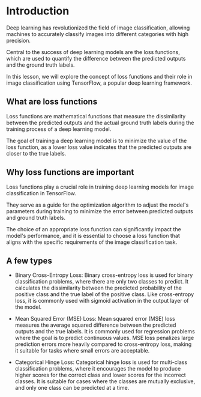 # Introduction

Deep learning has revolutionized the field of image classification, allowing machines to accurately classify images into different categories with high precision. 

Central to the success of deep learning models are the loss functions, which are used to quantify the difference between the predicted outputs and the ground truth labels. 

In this lesson, we will explore the concept of loss functions and their role in image classification using TensorFlow, a popular deep learning framework.

## What are loss functions

Loss functions are mathematical functions that measure the dissimilarity between the predicted outputs and the actual ground truth labels during the training process of a deep learning model. 

The goal of training a deep learning model is to minimize the value of the loss function, as a lower loss value indicates that the predicted outputs are closer to the true labels.

## Why loss functions are important

Loss functions play a crucial role in training deep learning models for image classification in TensorFlow. 

They serve as a guide for the optimization algorithm to adjust the model's parameters during training to minimize the error between predicted outputs and ground truth labels. 

The choice of an appropriate loss function can significantly impact the model's performance, and it is essential to choose a loss function that aligns with the specific requirements of the image classification task.

## A few types

- Binary Cross-Entropy Loss: Binary cross-entropy loss is used for binary classification problems, where there are only two classes to predict. It calculates the dissimilarity between the predicted probability of the positive class and the true label of the positive class. Like cross-entropy loss, it is commonly used with sigmoid activation in the output layer of the model.

- Mean Squared Error (MSE) Loss: Mean squared error (MSE) loss measures the average squared difference between the predicted outputs and the true labels. It is commonly used for regression problems where the goal is to predict continuous values. MSE loss penalizes large prediction errors more heavily compared to cross-entropy loss, making it suitable for tasks where small errors are acceptable.

- Categorical Hinge Loss: Categorical hinge loss is used for multi-class classification problems, where it encourages the model to produce higher scores for the correct class and lower scores for the incorrect classes. It is suitable for cases where the classes are mutually exclusive, and only one class can be predicted at a time.